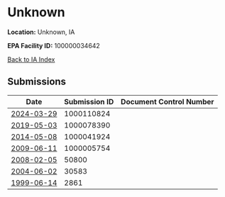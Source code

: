 # Unknown

**Location:** Unknown, IA

**EPA Facility ID:** 100000034642

[Back to IA Index](../../index.md)

## Submissions

| Date | Submission ID | Document Control Number |
|------|--------------|-------------------------|
| [2024-03-29](submissions/1000110824.md) | 1000110824 |  |
| [2019-05-03](submissions/1000078390.md) | 1000078390 |  |
| [2014-05-08](submissions/1000041924.md) | 1000041924 |  |
| [2009-06-11](submissions/1000005754.md) | 1000005754 |  |
| [2008-02-05](submissions/50800.md) | 50800 |  |
| [2004-06-02](submissions/30583.md) | 30583 |  |
| [1999-06-14](submissions/2861.md) | 2861 |  |
